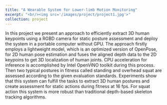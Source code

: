 ```yaml
---
title: "A Wearable System for Lower-limb Motion Monitoring"
excerpt: "<br/><img src='/images/project/project1.jpg'>"
collection: project
---
```


In this project we present an approach to efficiently extract 3D human keypoints using a RGBD camera for static posture assessment and deploy the system in a portable computer without GPU.  The approach firstly employs a lightweight model, which is an optimized version of OpenPose, for 2D human pose estimation and fuses the aligned depth data to the 2D keypoins to get 3D localization of human joints. CPU acceleration for inference is accomplished by Intel OpenVINO toolkit during this process. Then two typical postures in fitness called standing and overhead squat are assessed according to the given evaluation standards. Experiments show that this system can fulfill the tasks to extract 3D human postures and create assessment for static actions during fitness at 16 fps. For squat action this system is more robust than traditional depth-based skeleton tracking algorithms.